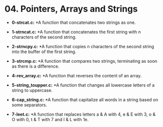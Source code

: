 # 04. Pointers, Arrays and Strings

* **0-strcat.c:**
    *A function that concatenates two strings as one.

* **1-strncat.c:**
    *A function that concatenates the first string with n characters of the second string.

* **2-strncpy.c:**
    *A function that copies n characters of the second string into the buffer of the first string.

* **3-strcmp.c:**
    *A function that compares two strings, terminating as soon as there is a difference.

* **4-rev_array.c:**
    *A function that reverses the content of an array.

* **5-string_toupper.c:**
    *A function that changes all lowercase letters of a string to uppercase.

* **6-cap_string.c:**
    *A function that capitalize all words in a string based on some separators.

* **7-leet.c:**
    *A function that replaces letters a & A with 4, e & E with 3, o & O with 0, t & T with 7 and l & L with 1e.
